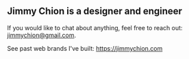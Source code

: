 ## Jimmy Chion is a designer and engineer

If you would like to chat about anything, feel free to reach out: jimmychion@gmail.com.

See past web brands I've built: https://jimmychion.com
